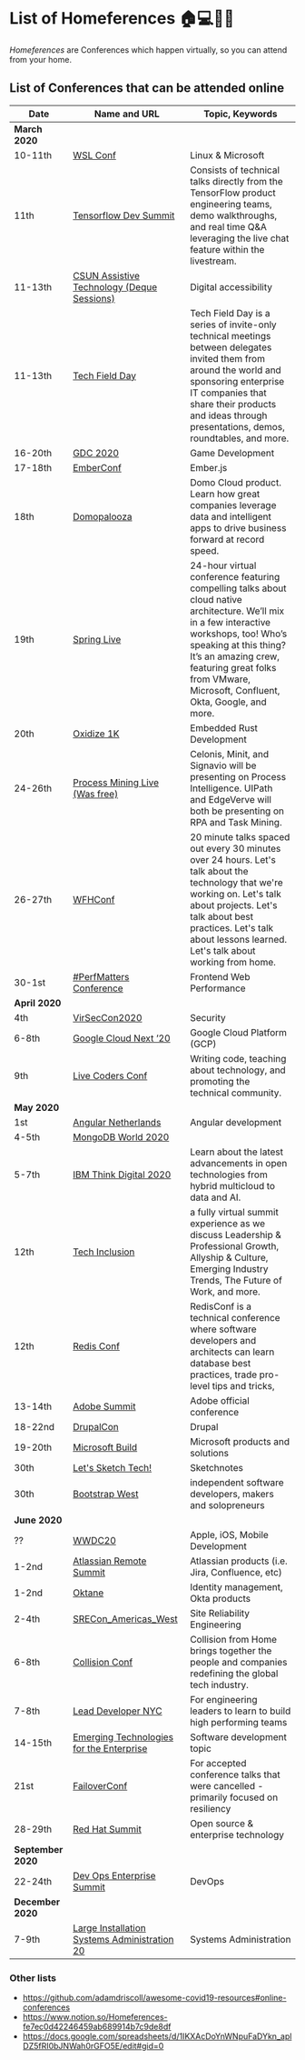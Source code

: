 # List of Homeferences 🏠💻🤔💡

_Homeferences_ are Conferences which happen virtually, so you can attend from your home.

## List of Conferences that can be attended online

| Date               | Name and URL                                                                                                              | Topic, Keywords                                                                                                                                                                                                                                                            |
| ------------------ | ------------------------------------------------------------------------------------------------------------------------- | -------------------------------------------------------------------------------------------------------------------------------------------------------------------------------------------------------------------------------------------------------------------------- |
| **March 2020**     |                                                                                                                           |                                                                                                                                                                                                                                                                            |
| 10-11th            | [WSL Conf ](https://www.wslconf.dev/)                                                                                     | Linux & Microsoft                                                                                                                                                                                                                                                          |
| 11th               | [Tensorflow Dev Summit ](https://www.youtube.com/playlist?list=PLQY2H8rRoyvzuJw20FG82Lgm2SZjTdIXU)                        | Consists of technical talks directly from the TensorFlow product engineering teams, demo walkthroughs, and real time Q&A leveraging the live chat feature within the livestream.                                                                                           |
| 11-13th            | [CSUN Assistive Technology (Deque Sessions) ](https://www.deque.com/csun-atc-2020/)                                       | Digital accessibility                                                                                                                                                                                                                                                      |
| 11-13th            | [Tech Field Day ](https://techfieldday.com/event/tfd21/)                                                                  | Tech Field Day is a series of invite-only technical meetings between delegates invited them from around the world and sponsoring enterprise IT companies that share their products and ideas through presentations, demos, roundtables, and more.                          |
| 16-20th            | [GDC 2020](https://gdconf.com/)                                                                                           | Game Development                                                                                                                                                                                                                                                           |
| 17-18th            | [EmberConf](https://emberconf.com/)                                                                                       | Ember.js                                                                                                                                                                                                                                                                   |
| 18th               | [Domopalooza ](https://www.domo.com/domopalooza#FAQs)                                                                     | Domo Cloud product. Learn how great companies leverage data and intelligent apps to drive business forward at record speed.                                                                                                                                                |
| 19th               | [Spring Live ](https://connect.tanzu.vmware.com/Spring_Live_Q221.html)                                                    | 24-hour virtual conference featuring compelling talks about cloud native architecture. We’ll mix in a few interactive workshops, too! Who’s speaking at this thing? It’s an amazing crew, featuring great folks from VMware, Microsoft, Confluent, Okta, Google, and more. |
| 20th               | [Oxidize 1K](https://oxidizeconf.com/oxidize-1k/)                                                                         | Embedded Rust Development                                                                                                                                                                                                                                                  |
| 24-26th            | [Process Mining Live (Was free) ](https://www.processexcellencenetwork.com/online-events/process-mining-live)             | Celonis, Minit, and Signavio will be presenting on Process Intelligence. UIPath and EdgeVerve will both be presenting on RPA and Task Mining.                                                                                                                              |
| 26-27th            | [WFHConf](https://sessionize.com/wfhconf/)                                                                                | 20 minute talks spaced out every 30 minutes over 24 hours. Let's talk about the technology that we're working on. Let's talk about projects. Let's talk about best practices. Let's talk about lessons learned. Let's talk about working from home.                        |
| 30-1st             | [#PerfMatters Conference ](https://perfmattersconf.com/)                                                                  | Frontend Web Performance                                                                                                                                                                                                                                                   |
| **April 2020**     |                                                                                                                           |                                                                                                                                                                                                                                                                            |
| 4th                | [VirSecCon2020](https://virseccon.com/)                                                                                   | Security                                                                                                                                                                                                                                                                   |
| 6-8th              | [Google Cloud Next ’20](https://cloud.withgoogle.com/next/sf)                                                             | Google Cloud Platform (GCP)                                                                                                                                                                                                                                                |
| 9th                | [Live Coders Conf](https://www.subscribepage.com/lcc2020)                                                                 | Writing code, teaching about technology, and promoting the technical community.                                                                                                                                                                                            |
| **May 2020**       |                                                                                                                           |                                                                                                                                                                                                                                                                            |
| 1st                | [Angular Netherlands ](https://angularnl.com/)                                                                            | Angular development                                                                                                                                                                                                                                                        |
| 4-5th              | [MongoDB World 2020 ](https://www.mongodb.com/world)                                                                      |                                                                                                                                                                                                                                                                            |
| 5-7th              | [IBM Think Digital 2020 ](https://www.ibm.com/events/think/)                                                              | Learn about the latest advancements in open technologies from hybrid multicloud to data and AI.                                                                                                                                                                            |
| 12th               | [Tech Inclusion ](https://techinclusion.co/summit/)                                                                       | a fully virtual summit experience as we discuss Leadership & Professional Growth, Allyship & Culture, Emerging Industry Trends, The Future of Work, and more.                                                                                                              |
| 12th               | [Redis Conf ](https://events.redislabs.com/redisconf20/)                                                                  | RedisConf is a technical conference where software developers and architects can learn database best practices, trade pro-level tips and tricks,                                                                                                                           |
| 13-14th            | [Adobe Summit ](https://www.adobe.com/summit.html)                                                                        | Adobe official conference                                                                                                                                                                                                                                                  |
| 18-22nd            | [DrupalCon ](https://events.drupal.org/minneapolis2020)                                                                   | Drupal                                                                                                                                                                                                                                                                     |
| 19-20th            | [Microsoft Build](https://www.microsoft.com/en-us/build)                                                                  | Microsoft products and solutions                                                                                                                                                                                                                                           |
| 30th               | [Let's Sketch Tech!](https://twitter.com/marlenac/status/1238885650314616832)                                             | Sketchnotes                                                                                                                                                                                                                                                                |
| 30th               | [Bootstrap West](https://www.bootstrapwest.ca/)                                                                           | independent software developers, makers and solopreneurs                                                                                                                                                                                                                   |
| **June 2020**      |                                                                                                                           |                                                                                                                                                                                                                                                                            |
| ??                 | [WWDC20](https://developer.apple.com/wwdc20/)                                                                             | Apple, iOS, Mobile Development                                                                                                                                                                                                                                             |
| 1-2nd              | [Atlassian Remote Summit ](https://atlassian.swoogo.com/summit20_live_stream)                                             | Atlassian products (i.e. Jira, Confluence, etc)                                                                                                                                                                                                                            |
| 1-2nd              | [Oktane ](https://www.oktane20.com/)                                                                                      | Identity management, Okta products                                                                                                                                                                                                                                         |
| 2-4th              | [SRECon_Americas_West ](https://www.usenix.org/conference/srecon20americaswest)                                           | Site Reliability Engineering                                                                                                                                                                                                                                               |
| 6-8th              | [Collision Conf ](https://collisionconf.com/)                                                                             | Collision from Home brings together the people and companies redefining the global tech industry.                                                                                                                                                                          |
| 7-8th              | [Lead Developer NYC ](https://newyork2020.theleaddeveloper.com/)                                                          | For engineering leaders to learn to build high performing teams                                                                                                                                                                                                            |
| 14-15th            | [Emerging Technologies for the Enterprise ](https://2020.phillyemergingtech.com/)                                         | Software development topic                                                                                                                                                                                                                                                 |
| 21st               | [FailoverConf ](https://failover-conf.heysummit.com/)                                                                     | For accepted conference talks that were cancelled - primarily focused on resiliency                                                                                                                                                                                        |
| 28-29th            | [Red Hat Summit ](https://www.redhat.com/en/blog/moving-red-hat-summit-2020-virtual-experience?sc_cid=7013a000002CrnhAAC) | Open source & enterprise technology                                                                                                                                                                                                                                        |
| **September 2020** |                                                                                                                           |                                                                                                                                                                                                                                                                            |
| 22-24th            | [Dev Ops Enterprise Summit ](https://events.itrevolution.com/us/register/)                                                | DevOps                                                                                                                                                                                                                                                                     |
| **December 2020**  |                                                                                                                           |                                                                                                                                                                                                                                                                            |
| 7-9th              | [Large Installation Systems Administration 20 ](https://www.usenix.org/conference/lisa20)                                 | Systems Administration                                                                                                                                                                                                                                                     |

### Other lists

- https://github.com/adamdriscoll/awesome-covid19-resources#online-conferences
- https://www.notion.so/Homeferences-fe7ec0d42246459ab689914b7c9de8df
- https://docs.google.com/spreadsheets/d/1IKXAcDoYnWNpuFaDYkn_aplDZ5fRI0bJNWah0rGFO5E/edit#gid=0
